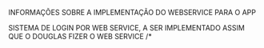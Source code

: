 INFORMAÇÕES SOBRE A IMPLEMENTAÇÃO DO WEBSERVICE PARA O APP


SISTEMA DE LOGIN POR WEB SERVICE, A SER IMPLEMENTADO ASSIM QUE O DOUGLAS FIZER O WEB SERVICE
       /* <script>
            $("#loginform").submit(function(){
                                
                                logindata= new Object();

                                logindata.login= $("#login").val();
                                logindata.senha= $("#senha").val();
                                
                                tjson=JSON.stringify(logindata);  /* Transforma as strings em JSON */
                                alert(tjson); /* DEBUGS : TIRAR QUANDO IMPLEMENTAR */
                            }
                        $.ajax({
                            type: "POST",
                            contentType:"application/json; charset=utf-8",
                            url: "175.123.88.11/login", /*EXEMPLO DE SERVIDOR, MUDAR QUANDO TIVER UM SERVIDOR FUNCIONANDO */
                            data: tjson,
                            success: function() {
                                alert("Aguarde"); /* A ser modificado */
                                
                                    
                            },
                            error: function (xhr, ajaxOptions, thrownError) {
                                alert("Usuário ou senha incorretos. Favor entrar em contato com a Coordenação dos Laboratórios");
                                alert(xhr.status); /* DEBUGS : TIRAR QUANDO IMPLEMENTAR */
                                alert(thrownError); /* DEBUGS : TIRAR QUANDO IMPLEMENTAR */
      }
    })
                        /* INSERIR A RESPOSTA DO WEBSERVICE */
    })
                                
        </script>
*/
O script recebe do form o login(ra) e a senha do usuário, cria um json com essas informações e envia por POST para o web service, esse verifica se esse RA é de um aluno interno e se a senha (que é a mesma do UNASPACAD) está correta e retorna para o app um JSON com um boolean informando TRUE se as duas informações forem verdadeiras e FALSE se alguma não for. 

		FORMATO DO JSON DE LOGIN: {"login":"104696","senha":"12345"}

		FORMATO DO JSON DE RETORNO:
		{"autentica":"TRUE"} OU {"autentica":"FALSE"}

